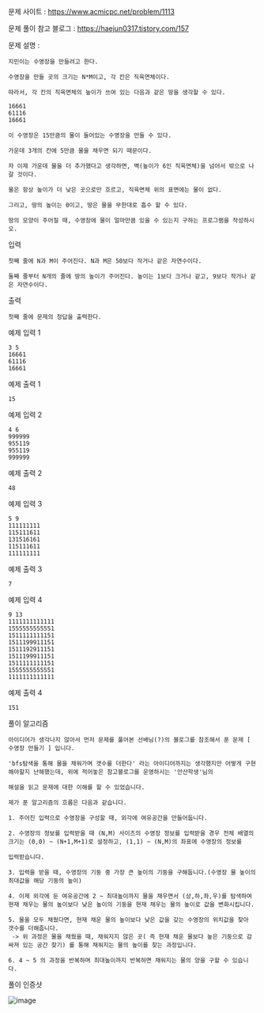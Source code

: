 문제 사이트 : https://www.acmicpc.net/problem/1113

문제 풀이 참고 블로그 : https://haejun0317.tistory.com/157

문제 설명 :

    지민이는 수영장을 만들려고 한다. 
    
    수영장을 만들 곳의 크기는 N*M이고, 각 칸은 직육면체이다.
    
    따라서, 각 칸의 직육면체의 높이가 쓰여 있는 다음과 같은 땅을 생각할 수 있다.

    16661
    61116
    16661

    이 수영장은 15만큼의 물이 들어있는 수영장을 만들 수 있다. 
    
    가운데 3개의 칸에 5만큼 물을 채우면 되기 때문이다.

    자 이제 가운데 물을 더 추가했다고 생각하면, 벽(높이가 6인 직육면체)을 넘어서 밖으로 나갈 것이다. 
    
    물은 항상 높이가 더 낮은 곳으로만 흐르고, 직육면체 위의 표면에는 물이 없다. 
    
    그리고, 땅의 높이는 0이고, 땅은 물을 무한대로 흡수 할 수 있다.

    땅의 모양이 주어질 때, 수영장에 물이 얼마만큼 있을 수 있는지 구하는 프로그램을 작성하시오.

입력

    첫째 줄에 N과 M이 주어진다. N과 M은 50보다 작거나 같은 자연수이다. 
    
    둘째 줄부터 N개의 줄에 땅의 높이가 주어진다. 높이는 1보다 크거나 같고, 9보다 작거나 같은 자연수이다.

출력

    첫째 줄에 문제의 정답을 출력한다.

예제 입력 1 

    3 5
    16661
    61116
    16661

예제 출력 1 

    15

예제 입력 2 

    4 6
    999999
    955119
    955119
    999999

예제 출력 2 

    48

예제 입력 3 

    5 9
    111111111
    115111611
    131516161
    115111611
    111111111

예제 출력 3 

    7

예제 입력 4 

    9 13
    1111111111111
    1555555555551
    1511111111151
    1511199911151
    1511192911151
    1511199911151
    1511111111151
    1555555555551
    1111111111111

예제 출력 4 

    151
    
    
풀이 알고리즘

    아이디어가 생각나지 않아서 먼저 문제를 풀어본 선배님(?)의 블로그를 참조해서 푼 문제 [ 수영장 만들기 ] 입니다.
    
    'bfs탐색을 통해 물을 채워가며 갯수를 더한다' 라는 아이디어까지는 생각했지만 어떻게 구현해야할지 난해했는데, 위에 적어놓은 참고블로그를 운영하시는 '안산학생'님의
    
    해설을 읽고 문제에 대한 이해를 할 수 있었습니다.
    
    제가 푼 알고리즘의 흐름은 다음과 같습니다.
    
    1. 주어진 입력으로 수영장을 구성할 때, 외각에 여유공간을 만들어둡니다.
    
    2. 수영장의 정보를 입력받을 때 (N,M) 사이즈의 수영장 정보를 입력받을 경우 전체 배열의 크기는 (0,0) ~ (N+1,M+1)로 설정하고, (1,1) ~ (N,M)의 좌표에 수영장의 정보를 
    
    입력받습니다.
    
    3. 입력을 받을 때, 수영장의 기둥 중 가장 큰 높이의 기둥을 구해둡니다.(수영장 물 높이의 최대값을 해당 기둥의 높이)
    
    4. 이제 외각에 둔 여유공간에 2 ~ 최대높이까지 물을 채우면서 (상,하,좌,우)를 탐색하여 현재 채우는 물의 높이보다 낮은 높이의 기둥을 현재 채우는 물의 높이로 값을 변화시킵니다.
    
    5. 물을 모두 채웠다면, 현재 채운 물의 높이보다 낮은 값을 갖는 수영장의 위치값을 찾아 갯수를 더해줍니다.
     -> 위 과정은 물을 채웠을 때, 채워지지 않은 곳( 즉 현재 채운 물보다 높은 기둥으로 감싸져 있는 공간 찾기) 를 통해 채워지는 물의 높이를 찾는 과정입니다.
     
    6. 4 ~ 5 의 과정을 반복하며 최대높이까지 반복하면 채워지는 물의 양을 구할 수 있습니다.
    
풀이 인증샷

![image](https://user-images.githubusercontent.com/57944215/209467695-cda72577-b4f0-485e-8244-7435aaa34051.png)

    
    
